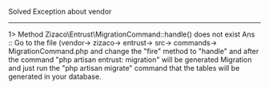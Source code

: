 Solved Exception about vendor
_____________________________

1> Method Zizaco\Entrust\MigrationCommand::handle() does not exist
Ans :: Go to the file (vendor-> zizaco-> entrust-> src-> commands-> MigrationCommand.php and change the "fire" method to "handle" and after the command "php artisan entrust: migration" will be generated Migration and just run the "php artisan migrate" command that the tables will be generated in your database.